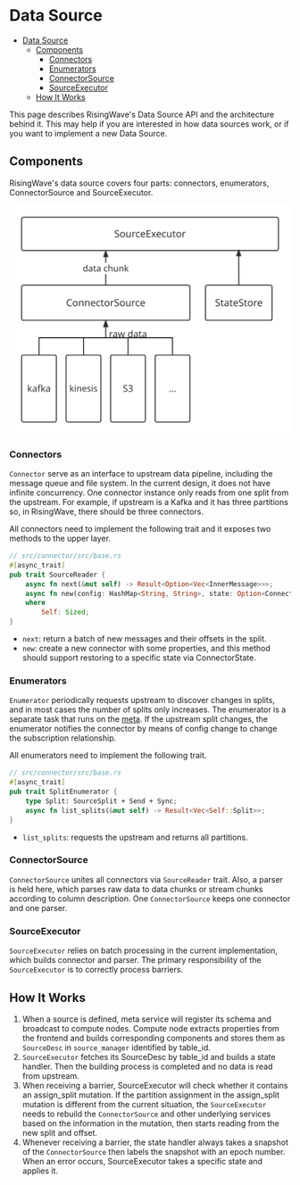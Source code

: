 # Data Source

- [Data Source](#data-source)
  - [Components](#components)
    - [Connectors](#connectors)
    - [Enumerators](#enumerators)
    - [ConnectorSource](#connectorsource)
    - [SourceExecutor](#sourceexecutor)
  - [How It Works](#how-it-works)

This page describes RisingWave's Data Source API and the architecture behind it. This may help if you are interested in how data sources work, or if you want to implement a new Data Source.

## Components

RisingWave's data source covers four parts: connectors, enumerators, ConnectorSource and SourceExecutor.

![data source arch](../docs/images/data-source/data-source-arch.svg)

### Connectors

`Connector` serve as an interface to upstream data pipeline, including the message queue and file system. In the current design, it does not have infinite concurrency. One connector instance only reads from one split from the upstream. For example, if upstream is a Kafka and it has three partitions so, in RisingWave, there should be three connectors.

All connectors need to implement the following trait and it exposes two methods to the upper layer.

```rust
// src/connector/src/base.rs
#[async_trait]
pub trait SourceReader {
    async fn next(&mut self) -> Result<Option<Vec<InnerMessage>>>;
    async fn new(config: HashMap<String, String>, state: Option<ConnectorState>) -> Result<Self>
    where
        Self: Sized;
}
```

- `next`: return a batch of new messages and their offsets in the split.
- `new`: create a new connector with some properties, and this method should support restoring to a specific state via ConnectorState.

### Enumerators

`Enumerator` periodically requests upstream to discover changes in splits, and in most cases the number of splits only increases. The enumerator is a separate task that runs on the [meta](./meta-service.md). If the upstream split changes, the enumerator notifies the connector by means of config change to change the subscription relationship.

All enumerators need to implement the following trait.

```rust
// src/connector/src/base.rs
#[async_trait]
pub trait SplitEnumerator {
    type Split: SourceSplit + Send + Sync;
    async fn list_splits(&mut self) -> Result<Vec<Self::Split>>;
}
```

- `list_splits`: requests the upstream and returns all partitions.

### ConnectorSource

`ConnectorSource` unites all connectors via `SourceReader` trait. Also, a parser is held here, which parses raw data to data chunks or stream chunks according to column description. One `ConnectorSource` keeps one connector and one parser.

### SourceExecutor

`SourceExecutor` relies on batch processing in the current implementation, which builds connector and parser. The primary responsibility of the `SourceExecutor` is to correctly process barriers.

## How It Works

1. When a source is defined, meta service will register its schema and broadcast to compute nodes. Compute node extracts properties from the frontend and builds corresponding components and stores them as `SourceDesc` in `source_manager` identified by table_id.
2. `SourceExecutor` fetches its SourceDesc by table_id and builds a state handler. Then the building process is completed and no data is read from upstream.
3. When receiving a barrier, SourceExecutor will check whether it contains an assign_split mutation. If the partition assignment in the assign_split mutation is different from the current situation, the `SourceExecutor` needs to rebuild the `ConnectorSource` and other underlying services based on the information in the mutation, then starts reading from the new split and offset.
4. Whenever receiving a barrier, the state handler always takes a snapshot of the `ConnectorSource` then labels the snapshot with an epoch number. When an error occurs, SourceExecutor takes a specific state and applies it.
